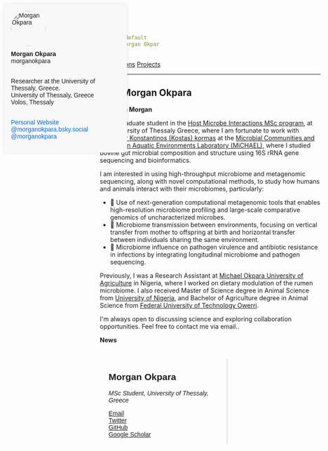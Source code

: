 ```yaml
---
layout: default
title: Morgan Okpar
---
```

[Publications](publications.md)                    [Projects](projects.md)

---
title: Morgan Okpara
---

<style>
#profile-box {
  position: fixed;
  top: 10px;
  left: 10px;
  max-width: 250px;
  font-family: Arial, sans-serif;
  background: #f8f8f8;
  padding: 15px;
  border-radius: 8px;
  box-shadow: 0 0 8px rgba(0,0,0,0.1);
  z-index: 1000;
}
#profile-box img {
  width: 80px;
  height: 80px;
  border-radius: 50%;
  display: block;
  margin-bottom: 10px;
}
#profile-box a {
  color: #0366d6;
  text-decoration: none;
}
#profile-box a:hover {
  text-decoration: underline;
}
</style>

<div id="profile-box">
  <img src="https://github.com/morganokpara.png" alt="Morgan Okpara" />
  <strong>Morgan Okpara</strong><br>
  <span>morganokpara</span><br><br>

  Researcher at the University of Thessaly, Greece.<br>
  University of Thessaly, Greece<br>
  Volos, Thessaly<br><br>

  <a href="https://sites.google.com/site/kkormas/" target="_blank">Personal Website</a><br>
  <a href="https://bsky.app/profile/morganokpara.bsky.social" target="_blank">@morganokpara.bsky.social</a><br>
  <a href="https://bsky.app/profile/morganokpara" target="_blank">@morganokpara</a>
</div>


**Hello, I’m Morgan**

I am a graduate student in the [Host Microbe Interactions MSc program](https://hosmic.uth.gr), at the University of                        Thessaly Greece, where I am fortunate to work with [Professor Konstantinos (Kostas) kormas](http://diae.uth.gr/Home/ViewProfile?link=kormas-konstantinos-kathigitis-dr_5) at the [Microbial Communities and Habitats in Aquatic  Environments Laboratory (MiCHAEL)](https://sites.google.com/site/kkormas), where I studied bovine gut microbial composition and structure using 16S rRNA gene sequencing and bioinformatics.

I am interested in using high-throughput microbiome and metagenomic sequencing, along with novel computational methods, to study how humans and animals interact with their microbiomes, particularly:
- 🧬 Use of next-generation computational metagenomic tools that enables high-resolution microbiome profiling and large-scale comparative genomics of uncharacterized microbes.  
- 👶 Microbiome transmission between environments, focusing on vertical transfer from mother to offspring at birth and horizontal transfer between individuals sharing the same environment. 
- 🦠 Microbiome influence on pathogen virulence and antibiotic resistance in infections by integrating longitudinal microbiome and pathogen sequencing.  

Previously, I was a Research Assistant at [Michael Okpara University of Agriculture](https://mouau.edu.ng) in Nigeria, where I worked on dietary modulation of the rumen microbiome. I also received Master of Science degree in Animal Science from [University of Nigeria](https://www.unn.edu.ng), and Bachelor of Agriculture degree in Animal Science from [Federal University of Technology Owerri](https://futo.edu.ng).

I'm always open to discussing science and exploring collaboration opportunities. Feel free to contact me via email..

**News**


<div style="display: flex; max-width: 1000px; margin: auto; padding: 20px; font-family: sans-serif;">

  <!-- Left Sidebar -->
  <div style="width: 250px; flex-shrink: 0; padding-right: 20px; border-right: 1px solid #ccc;">
    <h2>Morgan Okpara</h2>
    <p><em>MSc Student, University of Thessaly, Greece</em></p>
    <ul style="list-style: none; padding-left: 0;">
      <li><a href="mailto:your.email@example.com">Email</a></li>
      <li><a href="https://twitter.com/YOUR_HANDLE">Twitter</a></li>
      <li><a href="https://github.com/morganokpara">GitHub</a></li>
      <li><a href="https://scholar.google.com/citations?user=YOUR_ID">Google Scholar</a></li>
    </ul>
  </div>


